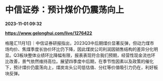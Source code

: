 # 中信证券：预计煤价仍震荡向上

**2023-11-01 09:32**

**https://www.gelonghui.com/live/1276422**

格隆汇11月1日｜中信证券研报指出，2023Q3中后期煤价显著反弹，但动力煤市场均价、焦煤季度长协价环比仍下降，因此煤炭公司利润因销售结构的差异分化明显。Q3板块整体业绩环比降幅有限，报表表现符合我们预期，经营性现金流也环比改善，景气依然维持高位。展望四季度中后期，在季节性因素以及政策的催化下，预计煤价仍震荡向上，煤炭龙头公司低估值、分红等价值吸引力仍在，利好板块反弹。